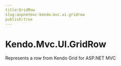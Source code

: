 ```yaml
---
title:GridRow
slug:aspnetmvc-kendo.mvc.ui.gridrow
publish:true
---
```


# Kendo.Mvc.UI.GridRow

Represents a row from Kendo Grid for ASP.NET MVC